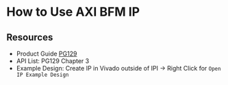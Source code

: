 # How to Use AXI BFM IP #

## Resources ##
- Product Guide [PG129](http://www.xilinx.com/support/documentation/ip_documentation/cdn_axi_bfm/v5_0/pg129-cdn-axi-bfm.pdf)
- API List: PG129 Chapter 3
- Example Design: Create IP in Vivado outside of IPI -> Right Click for `Open IP Example Design`
